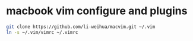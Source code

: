 # macbook vim configure and plugins

``` bash
git clone https://github.com/li-weihua/macvim.git ~/.vim
ln -s ~/.vim/vimrc ~/.vimrc
```
